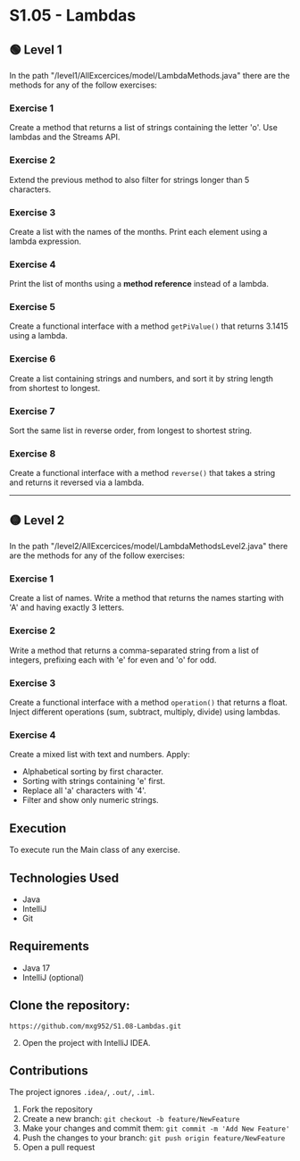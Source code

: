 # S1.05 - Lambdas

## 🟢 Level 1
In the path "/level1/AllExcercices/model/LambdaMethods.java" there are the methods for any of the follow exercises:

### Exercise 1
Create a method that returns a list of strings containing the letter 'o'. Use lambdas and the Streams API.

### Exercise 2
Extend the previous method to also filter for strings longer than 5 characters.

### Exercise 3
Create a list with the names of the months. Print each element using a lambda expression.

### Exercise 4
Print the list of months using a **method reference** instead of a lambda.

### Exercise 5
Create a functional interface with a method `getPiValue()` that returns 3.1415 using a lambda.

### Exercise 6
Create a list containing strings and numbers, and sort it by string length from shortest to longest.

### Exercise 7
Sort the same list in reverse order, from longest to shortest string.

### Exercise 8
Create a functional interface with a method `reverse()` that takes a string and returns it reversed via a lambda.

---

## 🟡 Level 2
In the path "/level2/AllExcercices/model/LambdaMethodsLevel2.java" there are the methods for any of the follow exercises:

### Exercise 1
Create a list of names. Write a method that returns the names starting with 'A' and having exactly 3 letters.

### Exercise 2
Write a method that returns a comma-separated string from a list of integers, prefixing each with 'e' for even and 'o' for odd.

### Exercise 3
Create a functional interface with a method `operation()` that returns a float. Inject different operations (sum, subtract, multiply, divide) using lambdas.

### Exercise 4
Create a mixed list with text and numbers. Apply:
- Alphabetical sorting by first character.
- Sorting with strings containing 'e' first.
- Replace all 'a' characters with '4'.
- Filter and show only numeric strings.

## Execution
To execute run the Main class of any exercise.

## Technologies Used
* Java
* IntelliJ
* Git

## Requirements
* Java 17
* IntelliJ (optional)

## Clone the repository:

```
https://github.com/mxg952/S1.08-Lambdas.git
```
2. Open the project with IntelliJ IDEA.

## Contributions
The project ignores `.idea/`, `.out/`, `.iml`.

1. Fork the repository
2. Create a new branch: `git checkout -b feature/NewFeature`
3. Make your changes and commit them: `git commit -m 'Add New Feature'`
4. Push the changes to your branch: `git push origin feature/NewFeature`
5. Open a pull request
